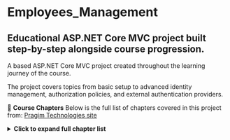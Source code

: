 # Employees_Management 

## Educational ASP.NET Core MVC project built step-by-step alongside course progression.
A based ASP.NET Core MVC project created throughout the learning journey of the course.

The project covers topics from basic setup to advanced identity management, authorization policies, and external authentication providers.

📘 **Course Chapters**
Below is the full list of chapters covered in this project from: [Pragim Technologies site](https://www.pragimtech.com/courses/asp-net-core-mvc-tutorial-for-beginners/)


<details> <summary><strong>Click to expand full chapter list</strong></summary>

1. ASP.NET Core Tutorial
2. Setting up machine for ASP.NET Core development
3. Creating ASP.NET Core web application
4. ASP.NET Core project file
5. Main method in ASP.NET Core
6. ASP.NET Core in-process hosting
7. ASP.NET Core out-of-process hosting
8. ASP.NET Core launchsettings.json file
9. ASP.NET Core appsettings.json file
10. Middleware in ASP.NET Core
11. [Configure ASP.NET Core request processing pipeline](https://www.youtube.com/watch?v=nt6anXAwfYI)
12. Static Files in ASP.NET Core
13. ASP.NET Core developer exception page
14. ASP.NET Core Environment Variables
15. ASP.NET Core MVC tutorial
16. Setup MVC in ASP.NET
17. ASP.NET Core AddMvc vs AddMvcCore
18. Model in ASP.NET Core MVC
19. ASP.NET Core dependency injection tutorial
20. Controller in ASP.NET Core MVC
21. Views in ASP.NET Core MVC
22. Customize view discovery in ASP.NET Core MVC
23. Passing data to view in ASP.NET Core MVC
24. ViewBag in ASP.NET Core MVC
25. Strongly Typed View in ASP.NET Core MVC
26. ViewModel in ASP.NET Core MVC
27. List view in ASP.NET Core MVC
28. Layout view in ASP.NET Core MVC
29. Sections in layout page in ASP.NET Core MVC
30. _ViewStart.cshtml in ASP.NET Core MVC
31. _ViewImports.cshtml in ASP.NET Core MVC
32. Routing in ASP.NET Core MVC
33. Attribute Routing in ASP.NET Core MVC
34. Install and use Bootstrap in ASP.NET Core
35. Tag helpers in ASP.NET Core
36. Why use tag helpers
37. ASP.NET Core Image tag helper
38. ASP.NET Core Environment Tag Helper
39. Bootstrap navigation menu in ASP.NET Core application
40. [Form tag helpers in ASP.NET Core](https://www.youtube.com/watch?v=mU4hV50rkVE)
41. ASP.NET Core Model Binding
42. ASP.NET Core model validation
43. Select list validation in ASP.NET Core
44. AddSingleton vs AddScoped vs AddTransient
45. Introduction to Entity Framework Core
46. Install Entity Framework Core in Visual Studio
47. DbContext in Entity Framework Core
48. Using SQL Server with Entity Framework Core
49. Repository pattern in ASP.NET Core
50. Entity Framework Core migrations
51. Entity Framework Core seed data
52. Keeping domain models and database schema in sync in ASP.NET Core
53. File upload in ASP.NET Core MVC
54. Upload multiple files in ASP.NET Core MVC
55. Edit view in ASP.NET Core MVC
56. HttpPost edit action in ASP.NET Core MVC
57. Handling 404 not found in ASP.NET Core MVC
58. Centralised 404 error handling in ASP.NET Core
59. [UseStatusCodePagesWithRedirects vs UseStatusCodePagesWithReExecute](https://www.youtube.com/watch?v=9CwgiSxrkeQ&feature=youtu.be)
60. Global exception handling in ASP.NET Core MVC
61. Logging in ASP.NET Core
62. Logging exceptions in ASP.NET Core
63. Logging to file in ASP.NET Core using NLog
64. ASP.NET Core LogLevel configuration
65. ASP.NET Core Identity tutorial from scratch
66. Register new user using ASP.NET Core Identity
67. ASP.NET Core Identity UserManager and SignInManager
68. ASP.NET Core Identity password complexity
69. Show or hide login/logout links based on login status
70. Implementing login functionality in ASP.NET Core
71. Authorization in ASP.NET Core
72. Redirect user to original URL after login
73. [Open redirect vulnerability example](https://www.youtube.com/watch?v=0q0CZTliQ7A)
74. ASP.NET Core client-side validation
75. ASP.NET Core remote validation
76. Custom validation attribute in ASP.NET Core
77. Extend IdentityUser in ASP.NET Core
78. Creating roles in ASP.NET Core
79. Get list of roles in ASP.NET Core
80. Edit role in ASP.NET Core
81. Add/remove users from role in ASP.NET Core
82. ASP.NET Core role-based authorization
83. Show/hide navigation menu based on user role
84. List all users from ASP.NET Core Identity database
85. Edit Identity user in ASP.NET Core
86. Delete Identity user in ASP.NET Core
87. ASP.NET Core delete confirmation
88. Delete Identity role in ASP.NET Core
89. Enforce ON DELETE NO ACTION in Entity Framework Core
90. Custom error page in ASP.NET Core
91. Manage user roles in ASP.NET Core Identity
92. Model binding issue with Razor foreach loop
93. Manage user claims in ASP.NET Core
94. Claims-based authorization in ASP.NET Core
95. Role-based vs claims-based authorization
96. Authorization in views in ASP.NET Core MVC
97. Change AccessDenied route in ASP.NET Core
98. Claim type and value in claims policy
99. [Create custom authorization policy using Func](https://www.youtube.com/watch?v=KJprzM49NnU)
100. Custom authorization requirements and handlers
101. Custom authorization handler example
102. [Multiple custom handlers for a requirement](https://www.youtube.com/watch?v=aKEN2Z-jfgc)
103. Custom authorization handler success vs failure
104. External identity providers in ASP.NET Core
105. Create Google OAuth credentials
106. ASP.NET Core Google authentication UI setup
107. ExternalLoginCallback action in ASP.NET Core
108. Register application with Facebook
109. ASP.NET Core Facebook authentication
110. ASP.NET Core secret manager
111. Why email confirmation is important
112. Block login if email is not confirmed
113. ASP.NET Core email confirmation
114. External login email confirmation
115. Forgot password in ASP.NET Core
116. Reset password in ASP.NET Core
117. Token generation and validation
118. ASP.NET Core password reset token lifetime
119. ASP.NET Core custom token provider
120. ASP.NET Core encryption/decryption example
121. Change password in ASP.NET Core
122. Add password to external login account
123. ASP.NET Core account lockout
124. ASP.NET Core MVC course wrap-up
</details>
